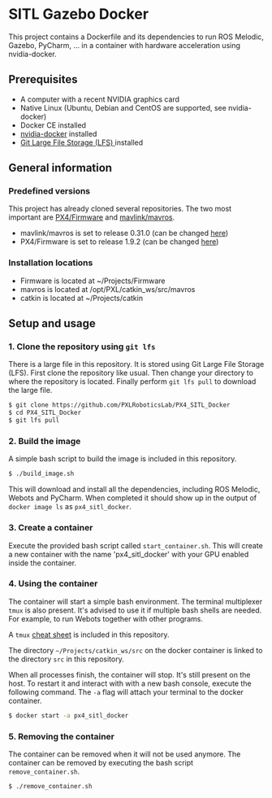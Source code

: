 # SITL Gazebo Docker

This project contains a Dockerfile and its dependencies to run ROS Melodic, Gazebo, PyCharm, ... in a container with hardware acceleration using nvidia-docker.

## Prerequisites

- A computer with a recent NVIDIA graphics card
- Native Linux (Ubuntu, Debian and CentOS are supported, see nvidia-docker)
- Docker CE installed
- [nvidia-docker](https://github.com/NVIDIA/nvidia-docker) installed
- [Git Large File Storage (LFS) ](https://git-lfs.github.com/) installed

## General information

### Predefined versions

This project has already cloned several repositories. The two most important are [PX4/Firmware](https://github.com/PX4/Firmware.git) and [mavlink/mavros](https://github.com/mavlink/mavros.git).

- mavlink/mavros is set to release 0.31.0 (can be changed [here](https://github.com/PXLRoboticsLab/PX4_SITL_Docker/blob/master/Dockerfile#L92))
- PX4/Firmware is set to release 1.9.2 (can be changed [here](https://github.com/PXLRoboticsLab/PX4_SITL_Docker/blob/master/Dockerfile#L125))

### Installation locations

- Firmware is located at ~/Projects/Firmware
- mavros is located at /opt/PXL/catkin_ws/src/mavros
- catkin is located at ~/Projects/catkin

## Setup and usage

### 1. Clone the repository using `git lfs`

There is a large file in this repository. It is stored using Git Large File Storage (LFS). First clone the repository like usual. Then change your directory to where the repository is located. Finally perform `git lfs pull` to download the large file.

```bash
$ git clone https://github.com/PXLRoboticsLab/PX4_SITL_Docker
$ cd PX4_SITL_Docker
$ git lfs pull
```

### 2. Build the image

A simple bash script to build the image is included in this repository.

```bash
$ ./build_image.sh
```

This will download and install all the dependencies, including ROS Melodic, Webots and PyCharm. When completed it should show up in the output of `docker image ls` as `px4_sitl_docker`.

### 3. Create a container

Execute the provided bash script called `start_container.sh`. This will create a new container with the name 'px4_sitl_docker' with your GPU enabled inside the container.

### 4. Using the container

The container will start a simple bash environment. The terminal multiplexer `tmux` is also present. It's advised to use it if multiple bash shells are needed. For example, to run Webots together with other programs.

A `tmux` [cheat sheet](documents/tmux.pdf) is included in this repository.

The directory `~/Projects/catkin_ws/src` on the docker container is linked to the directory `src` in this repository.

When all processes finish, the container will stop. It's still present on the host. To restart it and interact with with a new bash console, execute the following command. The `-a` flag will attach your terminal to the docker container.

```bash
$ docker start -a px4_sitl_docker
```

### 5. Removing the container

The container can be removed when it will not be used anymore. The container can be removed by executing the bash script `remove_container.sh`.

```bash
$ ./remove_container.sh
```
